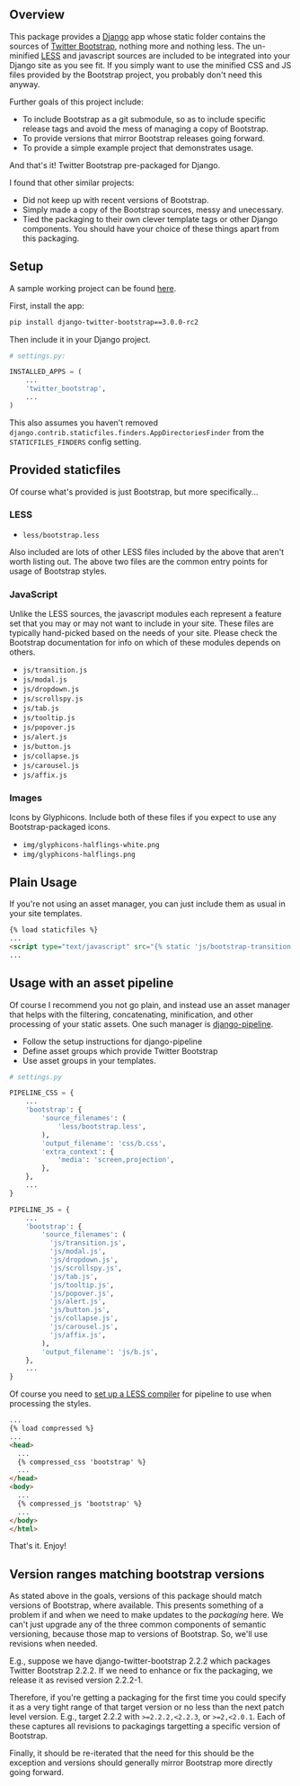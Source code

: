 ## Overview

This package provides a [Django](https://www.djangoproject.com) app whose
static folder contains the sources of
[Twitter Bootstrap](http://twitter.github.com/bootstrap), nothing more and
nothing less. The un-minified [LESS](http://lesscss.org) and javascript sources
are included to be integrated into your Django site as you see fit. If you
simply want to use the minified CSS and JS files provided by the Bootstrap
project, you probably don't need this anyway.

Further goals of this project include:

 * To include Bootstrap as a git submodule, so as to include specific release
   tags and avoid the mess of managing a copy of Bootstrap.
 * To provide versions that mirror Bootstrap releases going forward.
 * To provide a simple example project that demonstrates usage.

And that's it! Twitter Bootstrap pre-packaged for Django.

I found that other similar projects:

 * Did not keep up with recent versions of Bootstrap.
 * Simply made a copy of the Bootstrap sources, messy and unecessary.
 * Tied the packaging to their own clever template tags or other Django
   components. You should have your choice of these things apart from this
   packaging.

## Setup

A sample working project can be found
[here](https://github.com/estebistec/django-twitter-bootstrap/tree/master/demo_site).

First, install the app:

```bash
pip install django-twitter-bootstrap==3.0.0-rc2
```

Then include it in your Django project.

```python
# settings.py:

INSTALLED_APPS = (
    ...
    'twitter_bootstrap',
    ...
)
```

This also assumes you haven't removed
`django.contrib.staticfiles.finders.AppDirectoriesFinder` from the
`STATICFILES_FINDERS` config setting.

## Provided staticfiles

Of course what's provided is just Bootstrap, but more specifically...

### LESS

 * `less/bootstrap.less`

Also included are lots of other LESS files included by the above that aren't
worth listing out. The above two files are the common entry points for usage of
Bootstrap styles.

### JavaScript

Unlike the LESS sources, the javascript modules each represent a feature set
that you may or may not want to include in your site. These files are
typically hand-picked based on the needs of your site. Please check the
Bootstrap documentation for info on which of these modules depends on others.

 * `js/transition.js`
 * `js/modal.js`
 * `js/dropdown.js`
 * `js/scrollspy.js`
 * `js/tab.js`
 * `js/tooltip.js`
 * `js/popover.js`
 * `js/alert.js`
 * `js/button.js`
 * `js/collapse.js`
 * `js/carousel.js`
 * `js/affix.js`

### Images

Icons by Glyphicons. Include both of these files if you expect to use any
Bootstrap-packaged icons.

 * `img/glyphicons-halflings-white.png`
 * `img/glyphicons-halflings.png`

## Plain Usage

If you're not using an asset manager, you can just include them as usual in
your site templates.

```html
{% load staticfiles %}
...
<script type="text/javascript" src="{% static 'js/bootstrap-transition.js' %}"></script>
...
```

## Usage with an asset pipeline

Of course I recommend you not go plain, and instead use an asset manager that
helps with the filtering, concatenating, minification, and other processing of
your static assets. One such manager is
[django-pipeline](https://github.com/cyberdelia/django-pipeline).

 * Follow the setup instructions for django-pipeline
 * Define asset groups which provide Twitter Bootstrap
 * Use asset groups in your templates.

```python
# settings.py

PIPELINE_CSS = {
    ...
    'bootstrap': {
        'source_filenames': (
            'less/bootstrap.less',
        ),
        'output_filename': 'css/b.css',
        'extra_context': {
            'media': 'screen,projection',
        },
    },
    ...
}

PIPELINE_JS = {
    ...
    'bootstrap': {
        'source_filenames': (
          'js/transition.js',
          'js/modal.js',
          'js/dropdown.js',
          'js/scrollspy.js',
          'js/tab.js',
          'js/tooltip.js',
          'js/popover.js',
          'js/alert.js',
          'js/button.js',
          'js/collapse.js',
          'js/carousel.js',
          'js/affix.js',
        ),
        'output_filename': 'js/b.js',
    },
    ...
}

```

Of course you need to
[set up a LESS compiler](http://django-pipeline.readthedocs.org/en/latest/compilers.html#less-compiler)
for pipeline to use when processing the styles.

```html
...
{% load compressed %}
...
<head>
  ...
  {% compressed_css 'bootstrap' %}
  ...
</head>
<body>
  ...
  {% compressed_js 'bootstrap' %}
  ...
</body>
</html>
```

That's it. Enjoy!

## Version ranges matching bootstrap versions

As stated above in the goals, versions of this package should match versions of
Bootstrap, where available. This presents something of a problem if and when we
need to make updates to the *packaging* here. We can't just upgrade any of the
three common components of semantic versioning, because those map to versions
of Bootstrap. So, we'll use revisions when needed.

E.g., suppose we have django-twitter-bootstrap 2.2.2 which packages Twitter
Bootstrap 2.2.2. If we need to enhance or fix the packaging, we release it as
revised version 2.2.2-1.

Therefore, if you're getting a packaging for the first time you could specify
it as a very tight range of that target version or no less than the next patch
level version. E.g., target 2.2.2 with `>=2.2.2,<2.2.3`, or `>=2,<2.0.1`.
Each of these captures all revisions to packagings targetting a specific
version of Bootstrap.

Finally, it should be re-iterated that the need for this should be the
exception and versions should generally mirror Bootstrap more directly going
forward.
